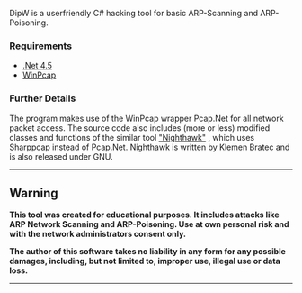 DipW is a userfriendly C# hacking tool for basic ARP-Scanning and ARP-Poisoning.

### Requirements ###
  * [.Net 4.5](http://www.microsoft.com/en-us/download/details.aspx?id=30653)
  * [WinPcap ](http://www.winpcap.org/)

### Further Details ###
The program makes use of the WinPcap wrapper Pcap.Net for all network packet access. The source code also includes (more or less) modified classes and functions of the similar tool ["Nighthawk"](https://code.google.com/p/nighthawk/) , which uses Sharppcap instead of Pcap.Net. Nighthawk is written by Klemen Bratec and is also released under GNU.




---

## Warning ##
**This tool was created for educational purposes. It includes attacks like ARP Network Scanning and ARP-Poisoning. Use at own personal risk and with the network administrators consent only.**

**The author of this software takes no liability in any form for any possible damages, including, but not limited to, improper use, illegal use or data loss.**

---
